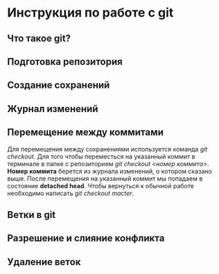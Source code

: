 # Инструкция по работе с git
## Что такое git?
## Подготовка репозитория
## Создание сохранений 
## Журнал изменений
## Перемещение между коммитами
Для перемещения между сохранениями используется команда *git checkout*. Для того чтобы переместься на указанный коммит в терминале в папке с репозиторием *git checkout <номер коммита>*. **Номер коммита** берется из журнала изменений, о котором сказано выше. После перемещения на указанный коммит мы попадаем в состояние **detached head**. Чтобы вернуться к обычной работе необходимо написать *git checkout macter*.
## Ветки в git
## Разрешение и слияние конфликта
## Удаление веток